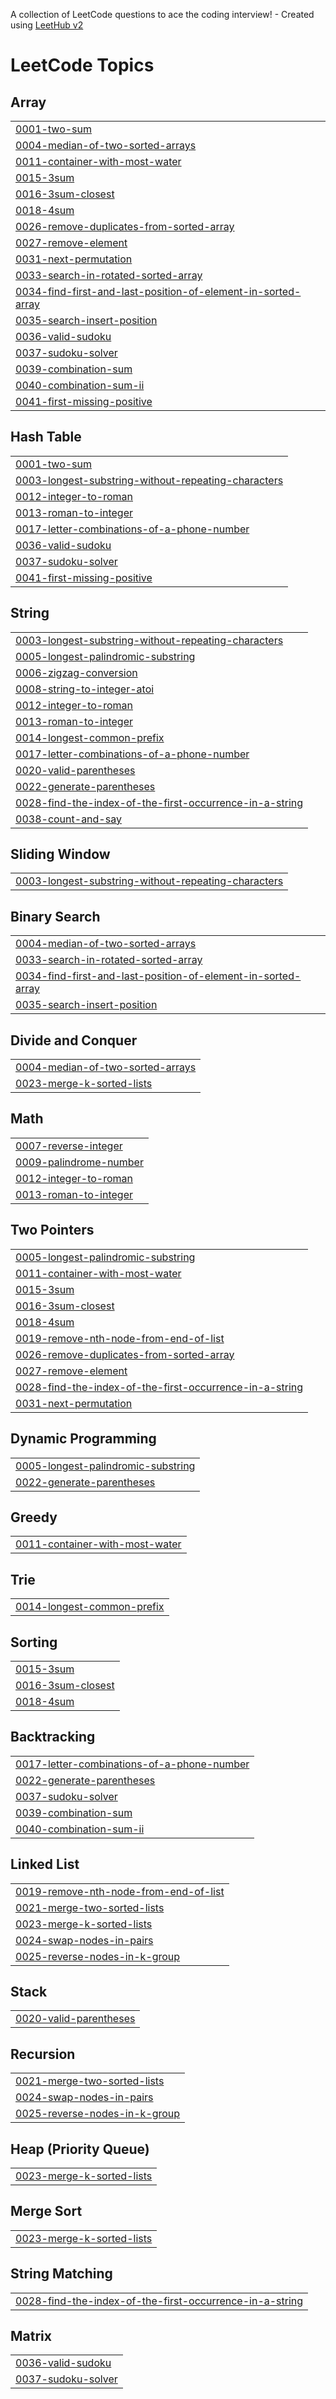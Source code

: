 A collection of LeetCode questions to ace the coding interview! - Created using [LeetHub v2](https://github.com/arunbhardwaj/LeetHub-2.0)
<!---LeetCode Topics Start-->
# LeetCode Topics
## Array
|  |
| ------- |
| [0001-two-sum](https://github.com/hari181010/Leetcode/tree/master/0001-two-sum) |
| [0004-median-of-two-sorted-arrays](https://github.com/hari181010/Leetcode/tree/master/0004-median-of-two-sorted-arrays) |
| [0011-container-with-most-water](https://github.com/hari181010/Leetcode/tree/master/0011-container-with-most-water) |
| [0015-3sum](https://github.com/hari181010/Leetcode/tree/master/0015-3sum) |
| [0016-3sum-closest](https://github.com/hari181010/Leetcode/tree/master/0016-3sum-closest) |
| [0018-4sum](https://github.com/hari181010/Leetcode/tree/master/0018-4sum) |
| [0026-remove-duplicates-from-sorted-array](https://github.com/hari181010/Leetcode/tree/master/0026-remove-duplicates-from-sorted-array) |
| [0027-remove-element](https://github.com/hari181010/Leetcode/tree/master/0027-remove-element) |
| [0031-next-permutation](https://github.com/hari181010/Leetcode/tree/master/0031-next-permutation) |
| [0033-search-in-rotated-sorted-array](https://github.com/hari181010/Leetcode/tree/master/0033-search-in-rotated-sorted-array) |
| [0034-find-first-and-last-position-of-element-in-sorted-array](https://github.com/hari181010/Leetcode/tree/master/0034-find-first-and-last-position-of-element-in-sorted-array) |
| [0035-search-insert-position](https://github.com/hari181010/Leetcode/tree/master/0035-search-insert-position) |
| [0036-valid-sudoku](https://github.com/hari181010/Leetcode/tree/master/0036-valid-sudoku) |
| [0037-sudoku-solver](https://github.com/hari181010/Leetcode/tree/master/0037-sudoku-solver) |
| [0039-combination-sum](https://github.com/hari181010/Leetcode/tree/master/0039-combination-sum) |
| [0040-combination-sum-ii](https://github.com/hari181010/Leetcode/tree/master/0040-combination-sum-ii) |
| [0041-first-missing-positive](https://github.com/hari181010/Leetcode/tree/master/0041-first-missing-positive) |
## Hash Table
|  |
| ------- |
| [0001-two-sum](https://github.com/hari181010/Leetcode/tree/master/0001-two-sum) |
| [0003-longest-substring-without-repeating-characters](https://github.com/hari181010/Leetcode/tree/master/0003-longest-substring-without-repeating-characters) |
| [0012-integer-to-roman](https://github.com/hari181010/Leetcode/tree/master/0012-integer-to-roman) |
| [0013-roman-to-integer](https://github.com/hari181010/Leetcode/tree/master/0013-roman-to-integer) |
| [0017-letter-combinations-of-a-phone-number](https://github.com/hari181010/Leetcode/tree/master/0017-letter-combinations-of-a-phone-number) |
| [0036-valid-sudoku](https://github.com/hari181010/Leetcode/tree/master/0036-valid-sudoku) |
| [0037-sudoku-solver](https://github.com/hari181010/Leetcode/tree/master/0037-sudoku-solver) |
| [0041-first-missing-positive](https://github.com/hari181010/Leetcode/tree/master/0041-first-missing-positive) |
## String
|  |
| ------- |
| [0003-longest-substring-without-repeating-characters](https://github.com/hari181010/Leetcode/tree/master/0003-longest-substring-without-repeating-characters) |
| [0005-longest-palindromic-substring](https://github.com/hari181010/Leetcode/tree/master/0005-longest-palindromic-substring) |
| [0006-zigzag-conversion](https://github.com/hari181010/Leetcode/tree/master/0006-zigzag-conversion) |
| [0008-string-to-integer-atoi](https://github.com/hari181010/Leetcode/tree/master/0008-string-to-integer-atoi) |
| [0012-integer-to-roman](https://github.com/hari181010/Leetcode/tree/master/0012-integer-to-roman) |
| [0013-roman-to-integer](https://github.com/hari181010/Leetcode/tree/master/0013-roman-to-integer) |
| [0014-longest-common-prefix](https://github.com/hari181010/Leetcode/tree/master/0014-longest-common-prefix) |
| [0017-letter-combinations-of-a-phone-number](https://github.com/hari181010/Leetcode/tree/master/0017-letter-combinations-of-a-phone-number) |
| [0020-valid-parentheses](https://github.com/hari181010/Leetcode/tree/master/0020-valid-parentheses) |
| [0022-generate-parentheses](https://github.com/hari181010/Leetcode/tree/master/0022-generate-parentheses) |
| [0028-find-the-index-of-the-first-occurrence-in-a-string](https://github.com/hari181010/Leetcode/tree/master/0028-find-the-index-of-the-first-occurrence-in-a-string) |
| [0038-count-and-say](https://github.com/hari181010/Leetcode/tree/master/0038-count-and-say) |
## Sliding Window
|  |
| ------- |
| [0003-longest-substring-without-repeating-characters](https://github.com/hari181010/Leetcode/tree/master/0003-longest-substring-without-repeating-characters) |
## Binary Search
|  |
| ------- |
| [0004-median-of-two-sorted-arrays](https://github.com/hari181010/Leetcode/tree/master/0004-median-of-two-sorted-arrays) |
| [0033-search-in-rotated-sorted-array](https://github.com/hari181010/Leetcode/tree/master/0033-search-in-rotated-sorted-array) |
| [0034-find-first-and-last-position-of-element-in-sorted-array](https://github.com/hari181010/Leetcode/tree/master/0034-find-first-and-last-position-of-element-in-sorted-array) |
| [0035-search-insert-position](https://github.com/hari181010/Leetcode/tree/master/0035-search-insert-position) |
## Divide and Conquer
|  |
| ------- |
| [0004-median-of-two-sorted-arrays](https://github.com/hari181010/Leetcode/tree/master/0004-median-of-two-sorted-arrays) |
| [0023-merge-k-sorted-lists](https://github.com/hari181010/Leetcode/tree/master/0023-merge-k-sorted-lists) |
## Math
|  |
| ------- |
| [0007-reverse-integer](https://github.com/hari181010/Leetcode/tree/master/0007-reverse-integer) |
| [0009-palindrome-number](https://github.com/hari181010/Leetcode/tree/master/0009-palindrome-number) |
| [0012-integer-to-roman](https://github.com/hari181010/Leetcode/tree/master/0012-integer-to-roman) |
| [0013-roman-to-integer](https://github.com/hari181010/Leetcode/tree/master/0013-roman-to-integer) |
## Two Pointers
|  |
| ------- |
| [0005-longest-palindromic-substring](https://github.com/hari181010/Leetcode/tree/master/0005-longest-palindromic-substring) |
| [0011-container-with-most-water](https://github.com/hari181010/Leetcode/tree/master/0011-container-with-most-water) |
| [0015-3sum](https://github.com/hari181010/Leetcode/tree/master/0015-3sum) |
| [0016-3sum-closest](https://github.com/hari181010/Leetcode/tree/master/0016-3sum-closest) |
| [0018-4sum](https://github.com/hari181010/Leetcode/tree/master/0018-4sum) |
| [0019-remove-nth-node-from-end-of-list](https://github.com/hari181010/Leetcode/tree/master/0019-remove-nth-node-from-end-of-list) |
| [0026-remove-duplicates-from-sorted-array](https://github.com/hari181010/Leetcode/tree/master/0026-remove-duplicates-from-sorted-array) |
| [0027-remove-element](https://github.com/hari181010/Leetcode/tree/master/0027-remove-element) |
| [0028-find-the-index-of-the-first-occurrence-in-a-string](https://github.com/hari181010/Leetcode/tree/master/0028-find-the-index-of-the-first-occurrence-in-a-string) |
| [0031-next-permutation](https://github.com/hari181010/Leetcode/tree/master/0031-next-permutation) |
## Dynamic Programming
|  |
| ------- |
| [0005-longest-palindromic-substring](https://github.com/hari181010/Leetcode/tree/master/0005-longest-palindromic-substring) |
| [0022-generate-parentheses](https://github.com/hari181010/Leetcode/tree/master/0022-generate-parentheses) |
## Greedy
|  |
| ------- |
| [0011-container-with-most-water](https://github.com/hari181010/Leetcode/tree/master/0011-container-with-most-water) |
## Trie
|  |
| ------- |
| [0014-longest-common-prefix](https://github.com/hari181010/Leetcode/tree/master/0014-longest-common-prefix) |
## Sorting
|  |
| ------- |
| [0015-3sum](https://github.com/hari181010/Leetcode/tree/master/0015-3sum) |
| [0016-3sum-closest](https://github.com/hari181010/Leetcode/tree/master/0016-3sum-closest) |
| [0018-4sum](https://github.com/hari181010/Leetcode/tree/master/0018-4sum) |
## Backtracking
|  |
| ------- |
| [0017-letter-combinations-of-a-phone-number](https://github.com/hari181010/Leetcode/tree/master/0017-letter-combinations-of-a-phone-number) |
| [0022-generate-parentheses](https://github.com/hari181010/Leetcode/tree/master/0022-generate-parentheses) |
| [0037-sudoku-solver](https://github.com/hari181010/Leetcode/tree/master/0037-sudoku-solver) |
| [0039-combination-sum](https://github.com/hari181010/Leetcode/tree/master/0039-combination-sum) |
| [0040-combination-sum-ii](https://github.com/hari181010/Leetcode/tree/master/0040-combination-sum-ii) |
## Linked List
|  |
| ------- |
| [0019-remove-nth-node-from-end-of-list](https://github.com/hari181010/Leetcode/tree/master/0019-remove-nth-node-from-end-of-list) |
| [0021-merge-two-sorted-lists](https://github.com/hari181010/Leetcode/tree/master/0021-merge-two-sorted-lists) |
| [0023-merge-k-sorted-lists](https://github.com/hari181010/Leetcode/tree/master/0023-merge-k-sorted-lists) |
| [0024-swap-nodes-in-pairs](https://github.com/hari181010/Leetcode/tree/master/0024-swap-nodes-in-pairs) |
| [0025-reverse-nodes-in-k-group](https://github.com/hari181010/Leetcode/tree/master/0025-reverse-nodes-in-k-group) |
## Stack
|  |
| ------- |
| [0020-valid-parentheses](https://github.com/hari181010/Leetcode/tree/master/0020-valid-parentheses) |
## Recursion
|  |
| ------- |
| [0021-merge-two-sorted-lists](https://github.com/hari181010/Leetcode/tree/master/0021-merge-two-sorted-lists) |
| [0024-swap-nodes-in-pairs](https://github.com/hari181010/Leetcode/tree/master/0024-swap-nodes-in-pairs) |
| [0025-reverse-nodes-in-k-group](https://github.com/hari181010/Leetcode/tree/master/0025-reverse-nodes-in-k-group) |
## Heap (Priority Queue)
|  |
| ------- |
| [0023-merge-k-sorted-lists](https://github.com/hari181010/Leetcode/tree/master/0023-merge-k-sorted-lists) |
## Merge Sort
|  |
| ------- |
| [0023-merge-k-sorted-lists](https://github.com/hari181010/Leetcode/tree/master/0023-merge-k-sorted-lists) |
## String Matching
|  |
| ------- |
| [0028-find-the-index-of-the-first-occurrence-in-a-string](https://github.com/hari181010/Leetcode/tree/master/0028-find-the-index-of-the-first-occurrence-in-a-string) |
## Matrix
|  |
| ------- |
| [0036-valid-sudoku](https://github.com/hari181010/Leetcode/tree/master/0036-valid-sudoku) |
| [0037-sudoku-solver](https://github.com/hari181010/Leetcode/tree/master/0037-sudoku-solver) |
<!---LeetCode Topics End-->